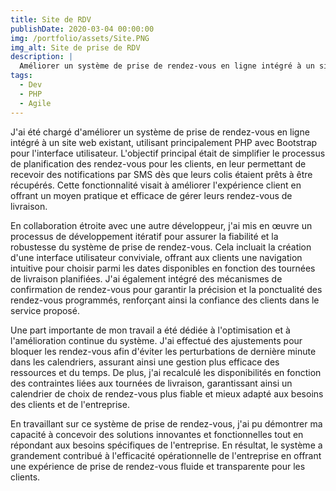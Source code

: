 ```yaml
---
title: Site de RDV
publishDate: 2020-03-04 00:00:00
img: /portfolio/assets/Site.PNG
img_alt: Site de prise de RDV
description: |
  Améliorer un système de prise de rendez-vous en ligne intégré à un site web existant.
tags:
  - Dev
  - PHP
  - Agile
---
```


J'ai été chargé d'améliorer un système de prise de rendez-vous en ligne intégré à un site web existant, utilisant principalement PHP avec Bootstrap pour l'interface utilisateur. L'objectif principal était de simplifier le processus de planification des rendez-vous pour les clients, en leur permettant de recevoir des notifications par SMS dès que leurs colis étaient prêts à être récupérés. Cette fonctionnalité visait à améliorer l'expérience client en offrant un moyen pratique et efficace de gérer leurs rendez-vous de livraison.

En collaboration étroite avec une autre développeur, j'ai mis en œuvre un processus de développement itératif pour assurer la fiabilité et la robustesse du système de prise de rendez-vous. Cela incluait la création d'une interface utilisateur conviviale, offrant aux clients une navigation intuitive pour choisir parmi les dates disponibles en fonction des tournées de livraison planifiées. J'ai également intégré des mécanismes de confirmation de rendez-vous pour garantir la précision et la ponctualité des rendez-vous programmés, renforçant ainsi la confiance des clients dans le service proposé.

Une part importante de mon travail a été dédiée à l'optimisation et à l'amélioration continue du système. J'ai effectué des ajustements pour bloquer les rendez-vous afin d'éviter les perturbations de dernière minute dans les calendriers, assurant ainsi une gestion plus efficace des ressources et du temps. De plus, j'ai recalculé les disponibilités en fonction des contraintes liées aux tournées de livraison, garantissant ainsi un calendrier de choix de rendez-vous plus fiable et mieux adapté aux besoins des clients et de l'entreprise.

En travaillant sur ce système de prise de rendez-vous, j'ai pu démontrer ma capacité à concevoir des solutions innovantes et fonctionnelles tout en répondant aux besoins spécifiques de l'entreprise. En résultat, le système a grandement contribué à l'efficacité opérationnelle de l'entreprise en offrant une expérience de prise de rendez-vous fluide et transparente pour les clients.
